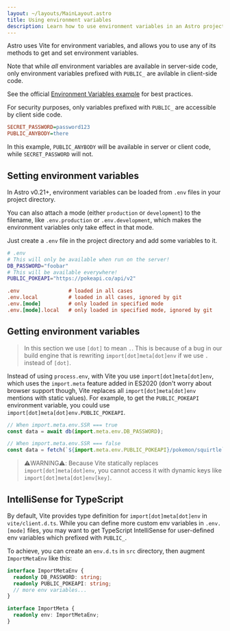 ```yaml
---
layout: ~/layouts/MainLayout.astro
title: Using environment variables
description: Learn how to use environment variables in an Astro project.
---
```


Astro uses Vite for environment variables, and allows you to use any of its methods to get and set environment variables. 

Note that while _all_ environment variables are available in server-side code, only environment variables prefixed with `PUBLIC_` are avilable in client-side code.

See the official [Environment Variables example](https://github.com/withastro/astro/tree/main/examples/env-vars) for best practices.

For security purposes, only variables prefixed with `PUBLIC_` are accessible by client side code.

```ini
SECRET_PASSWORD=password123
PUBLIC_ANYBODY=there
```

In this example, `PUBLIC_ANYBODY` will be available in server or client code, while `SECRET_PASSWORD` will not.

## Setting environment variables

In Astro v0.21+, environment variables can be loaded from `.env` files in your project directory.

You can also attach a mode (either `production` or `development`) to the filename, like `.env.production` or `.env.development`, which makes the environment variables only take effect in that mode.

Just create a `.env` file in the project directory and add some variables to it.

```bash
# .env
# This will only be available when run on the server!
DB_PASSWORD="foobar"
# This will be available everywhere!
PUBLIC_POKEAPI="https://pokeapi.co/api/v2"
```

```ini
.env                # loaded in all cases
.env.local          # loaded in all cases, ignored by git
.env.[mode]         # only loaded in specified mode
.env.[mode].local   # only loaded in specified mode, ignored by git
```

## Getting environment variables

> In this section we use `[dot]` to mean `.`. This is because of a bug in our build engine that is rewriting `import[dot]meta[dot]env` if we use `.` instead of `[dot]`.

Instead of using `process.env`, with Vite you use `import[dot]meta[dot]env`, which uses the `import.meta` feature added in ES2020 (don't worry about browser support though, Vite replaces all `import[dot]meta[dot]env` mentions with static values). For example, to get the `PUBLIC_POKEAPI` environment variable, you could use `import[dot]meta[dot]env.PUBLIC_POKEAPI`.

```js
// When import.meta.env.SSR === true
const data = await db(import.meta.env.DB_PASSWORD);

// When import.meta.env.SSR === false
const data = fetch(`${import.meta.env.PUBLIC_POKEAPI}/pokemon/squirtle`);
```

> ⚠️WARNING⚠️:
> Because Vite statically replaces `import[dot]meta[dot]env`, you cannot access it with dynamic keys like `import[dot]meta[dot]env[key]`.



## IntelliSense for TypeScript

By default, Vite provides type definition for `import[dot]meta[dot]env` in `vite/client.d.ts`. While you can define more custom env variables in `.env.[mode]` files, you may want to get TypeScript IntelliSense for user-defined env variables which prefixed with `PUBLIC_`.

To achieve, you can create an `env.d.ts` in `src` directory, then augment `ImportMetaEnv` like this:

```ts
interface ImportMetaEnv {
  readonly DB_PASSWORD: string;
  readonly PUBLIC_POKEAPI: string;
  // more env variables...
}

interface ImportMeta {
  readonly env: ImportMetaEnv;
}
```
